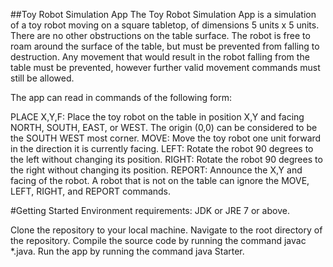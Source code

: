 ##Toy Robot Simulation App
The Toy Robot Simulation App is a simulation of a toy robot moving on a square tabletop, of dimensions 5 units x 5 units. There are no other obstructions on the table surface. The robot is free to roam around the surface of the table, but must be prevented from falling to destruction. Any movement that would result in the robot falling from the table must be prevented, however further valid movement commands must still be allowed.

The app can read in commands of the following form:

PLACE X,Y,F: Place the toy robot on the table in position X,Y and facing NORTH, SOUTH, EAST, or WEST. The origin (0,0) can be considered to be the SOUTH WEST most corner.
MOVE: Move the toy robot one unit forward in the direction it is currently facing.
LEFT: Rotate the robot 90 degrees to the left without changing its position.
RIGHT: Rotate the robot 90 degrees to the right without changing its position.
REPORT: Announce the X,Y and facing of the robot.
A robot that is not on the table can ignore the MOVE, LEFT, RIGHT, and REPORT commands.

#Getting Started
Environment requirements: JDK or JRE 7 or above.

Clone the repository to your local machine.
Navigate to the root directory of the repository.
Compile the source code by running the command javac *.java.
Run the app by running the command java Starter.
